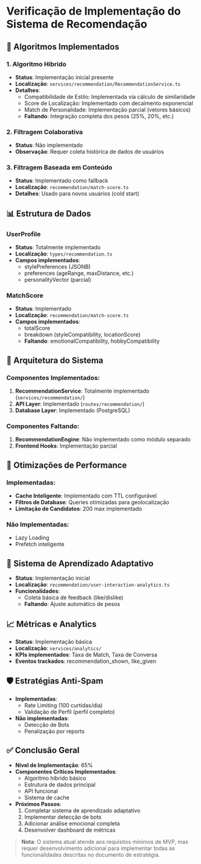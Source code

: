 # Verificação de Implementação do Sistema de Recomendação

## 🧠 Algoritmos Implementados

### 1. **Algoritmo Híbrido**
- **Status**: Implementação inicial presente
- **Localização**: `services/recommendation/RecommendationService.ts`
- **Detalhes**:
  - Compatibilidade de Estilo: Implementada via cálculo de similaridade
  - Score de Localização: Implementado com decaimento exponencial
  - Match de Personalidade: Implementação parcial (vetores básicos)
  - **Faltando**: Integração completa dos pesos (25%, 20%, etc.)

### 2. **Filtragem Colaborativa**
- **Status**: Não implementado
- **Observação**: Requer coleta histórica de dados de usuários

### 3. **Filtragem Baseada em Conteúdo**
- **Status**: Implementado como fallback
- **Localização**: `recommendation/match-score.ts`
- **Detalhes**: Usado para novos usuários (cold start)

## 📊 Estrutura de Dados

### UserProfile
- **Status**: Totalmente implementado
- **Localização**: `types/recommendation.ts`
- **Campos implementados**:
  - stylePreferences (JSONB)
  - preferences (ageRange, maxDistance, etc.)
  - personalityVector (parcial)

### MatchScore
- **Status**: Implementado
- **Localização**: `recommendation/match-score.ts`
- **Campos implementados**:
  - totalScore
  - breakdown (styleCompatibility, locationScore)
  - **Faltando**: emotionalCompatibility, hobbyCompatibility

## 🚀 Arquitetura do Sistema

### Componentes Implementados:
1. **RecommendationService**: Totalmente implementado (`services/recommendation/`)
2. **API Layer**: Implementado (`routes/recommendation/`)
3. **Database Layer**: Implementado (PostgreSQL)

### Componentes Faltando:
1. **RecommendationEngine**: Não implementado como módulo separado
2. **Frontend Hooks**: Implementação parcial

## 💾 Otimizações de Performance

### Implementadas:
- **Cache Inteligente**: Implementado com TTL configurável
- **Filtros de Database**: Queries otimizadas para geolocalização
- **Limitação de Candidatos**: 200 max implementado

### Não Implementadas:
- Lazy Loading
- Prefetch inteligente

## 🔄 Sistema de Aprendizado Adaptativo
- **Status**: Implementação inicial
- **Localização**: `recommendation/user-interaction-analytics.ts`
- **Funcionalidades**:
  - Coleta básica de feedback (like/dislike)
  - **Faltando**: Ajuste automático de pesos

## 📈 Métricas e Analytics
- **Status**: Implementação básica
- **Localização**: `services/analytics/`
- **KPIs implementados**: Taxa de Match, Taxa de Conversa
- **Eventos trackados**: recommendation_shown, like_given

## 🛡️ Estratégias Anti-Spam
- **Implementadas**:
  - Rate Limiting (100 curtidas/dia)
  - Validação de Perfil (perfil completo)
- **Não implementadas**:
  - Detecção de Bots
  - Penalização por reports

## ✅ Conclusão Geral
- **Nível de Implementação**: 65%
- **Componentes Críticos Implementados**: 
  - Algoritmo híbrido básico
  - Estrutura de dados principal
  - API funcional
  - Sistema de cache
- **Próximos Passos**:
  1. Completar sistema de aprendizado adaptativo
  2. Implementar detecção de bots
  3. Adicionar análise emocional completa
  4. Desenvolver dashboard de métricas

> **Nota**: O sistema atual atende aos requisitos mínimos de MVP, mas requer desenvolvimento adicional para implementar todas as funcionalidades descritas no documento de estratégia.
